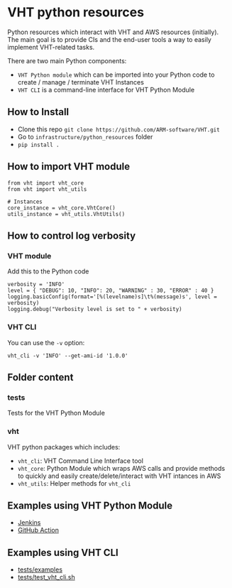 # VHT python resources

Python resources which interact with VHT and AWS resources (initially). The main goal is to provide CIs and the end-user tools a way to easily implement VHT-related tasks.

There are two main Python components:
* `VHT Python module` which can be imported into your Python code to create / manage / terminate VHT Instances
* `VHT CLI` is a command-line interface for VHT Python Module

## How to Install
* Clone this repo `git clone https://github.com/ARM-software/VHT.git`
* Go to `infrastructure/python_resources` folder
* `pip install .`

## How to import VHT module
```
from vht import vht_core
from vht import vht_utils

# Instances
core_instance = vht_core.VhtCore()
utils_instance = vht_utils.VhtUtils()
```

## How to control log verbosity
### VHT module

Add this to the Python code
```
verbosity = 'INFO'
level = { "DEBUG": 10, "INFO": 20, "WARNING" : 30, "ERROR" : 40 }
logging.basicConfig(format='[%(levelname)s]\t%(message)s', level = verbosity)
logging.debug("Verbosity level is set to " + verbosity)
```

### VHT CLI
You can use the `-v` option:
```
vht_cli -v 'INFO' --get-ami-id '1.0.0'
```

## Folder content
### tests
Tests for the VHT Python Module

### vht
VHT python packages which includes:
* `vht_cli`: VHT Command Line Interface tool
* `vht_core`: Python Module which wraps AWS calls and provide methods to quickly and easily create/delete/interact with VHT intances in AWS
* `vht_utils`: Helper methods for `vht_cli`

## Examples using VHT Python Module
* [Jenkins](https://github.com/ARM-software/VHT-GetStarted/blob/main/.jenkins/Using-VHT-Module/pipeline/Jenkinsfile)
* [GitHub Action](https://github.com/ARM-software/VHT-AMI/blob/master/vht_github_action.py)

## Examples using VHT CLI
* [tests/examples](https://github.com/ARM-software/VHT/blob/main/infrastructure/python_resources/tests/examples)
* [tests/test_vht_cli.sh](https://github.com/ARM-software/VHT/blob/main/infrastructure/python_resources/tests/test_vht_cli.sh)
